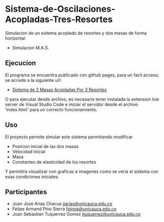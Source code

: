 # Sistema-de-Oscilaciones-Acopladas-Tres-Resortes
Simulacion de un sistema acoplado de resortes y dos masas de forma horizontal  
* Simulacion M.A.S. 

## Ejecucion
El programa se encuentra publicado con github pages, para un facil acceso, se accede a la siguiente url:
* [Sistema de 2 Masas Acopladas Por 3 Resortes](https://sebastiantuquerrezg.github.io/Simulacion-Sistema-Acoplado/)

O para ejecutar desde archivo, es necesario tener instalada la extension live server de Visual Studio Code e iniciar el servidor desde el archivo 'index.html' para un correcto funcionamiento.

## Uso
El proyecto permite simular este sistema permitiendo modificar 
* Posicion inicial de las dos masas
* Velocidad Inicial
* Masa
* Constantes de elasticidad de los resortes

Y permitira visualizar con graficas e imagenes como se veria el sistema con esas condiciones iniciales.

## Participantes
* Juan Jose Arias Chacua <jjarias@unicauca.edu.co>
* Felipe Armand Pino Sierra <fpinos@unicauca.edu.co>
* Joan Sebastian Tuquerrez Gomez <jtuquerrez@unicauca.edu.co>

